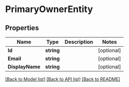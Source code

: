 # PrimaryOwnerEntity

## Properties

Name | Type | Description | Notes
------------ | ------------- | ------------- | -------------
**Id** | **string** |  | [optional] 
**Email** | **string** |  | [optional] 
**DisplayName** | **string** |  | [optional] 

[[Back to Model list]](../README.md#documentation-for-models) [[Back to API list]](../README.md#documentation-for-api-endpoints) [[Back to README]](../README.md)


